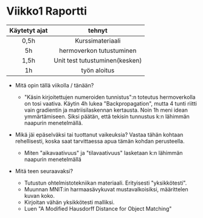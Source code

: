 # Viikko1 Raportti
| Käytetyt ajat | tehnyt |
| :----------:    | :-----------:   |
| 0,5h    | Kurssimateriaali   |
| 5h    | hermoverkon tutustuminen   |
| 1,5h    | Unit test tutustuminen(kesken)   |
| 1h    |  työn aloitus  |


* Mitä opin tällä viikolla / tänään?
    * "Käsin kirjoitettujen numeroiden tunnistus":n toteutus hermoverkolla on tosi vaativa. Käytin 4h lukea "Backpropagation", mutta 4 tunti riitti vain gradientin ja matriisilaskennan kertausta. Noin 1h meni idean ymmärtämiseen. Siksi päätän, että tekisin tunnustus k:n lähimmän naapurin menetelmällä. 
* Mikä jäi epäselväksi tai tuottanut vaikeuksia? Vastaa tähän kohtaan rehellisesti, koska saat tarvittaessa apua tämän kohdan perusteella.
    * Miten "aikavaativuus" ja "tilavaativuus" lasketaan  k:n lähimmän naapurin menetelmällä

* Mitä teen seuraavaksi?
    * Tutustun ohtelmistotekniikan materiaali. Erityisesti "yksikkötesti".
    * Muunnan MNIT:in harmaasävykuvat mustavalkoisiksi, määrittelen kuvan koko.
    * Kirjoitan vähän yksikkötesti malliksi. 
    * Luen "A Modified Hausdorff Distance for Object Matching"